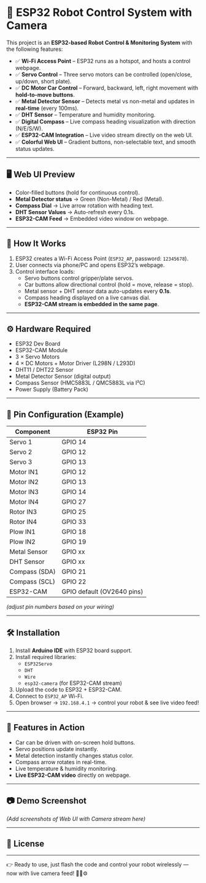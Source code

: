 # 🚀 ESP32 Robot Control System with Camera

This project is an **ESP32-based Robot Control & Monitoring System** with the following features:

- ✅ **Wi-Fi Access Point** – ESP32 runs as a hotspot, and hosts a control webpage.  
- ✅ **Servo Control** – Three servo motors can be controlled (open/close, up/down, short plate).  
- ✅ **DC Motor Car Control** – Forward, backward, left, right movement with **hold-to-move buttons**.  
- ✅ **Metal Detector Sensor** – Detects metal vs non-metal and updates in **real-time** (every 100ms).  
- ✅ **DHT Sensor** – Temperature and humidity monitoring.  
- ✅ **Digital Compass** – Live compass heading visualization with direction (N/E/S/W).  
- ✅ **ESP32-CAM Integration** – Live video stream directly on the web UI.  
- ✅ **Colorful Web UI** – Gradient buttons, non-selectable text, and smooth status updates.  

---

## 🖥️ Web UI Preview
- Color-filled buttons (hold for continuous control).  
- **Metal Detector status** → Green (Non-Metal) / Red (Metal).  
- **Compass Dial** → Live arrow rotation with heading text.  
- **DHT Sensor Values** → Auto-refresh every 0.1s.  
- **ESP32-CAM Feed** → Embedded video window on webpage.  

---

## 📡 How It Works
1. ESP32 creates a Wi-Fi Access Point (`ESP32_AP`, password: `12345678`).  
2. User connects via phone/PC and opens ESP32’s webpage.  
3. Control interface loads:  
   - Servo buttons control gripper/plate servos.  
   - Car buttons allow directional control (hold = move, release = stop).  
   - Metal sensor + DHT sensor data auto-updates every **0.1s**.  
   - Compass heading displayed on a live canvas dial.  
   - **ESP32-CAM stream is embedded in the same page**.  

---

## ⚙️ Hardware Required
- ESP32 Dev Board  
- ESP32-CAM Module  
- 3 × Servo Motors  
- 4 × DC Motors + Motor Driver (L298N / L293D)  
- DHT11 / DHT22 Sensor  
- Metal Detector Sensor (digital output)  
- Compass Sensor (HMC5883L / QMC5883L via I²C)  
- Power Supply (Battery Pack)  

---

## 🔌 Pin Configuration (Example)
| Component       | ESP32 Pin |
|-----------------|-----------|
| Servo 1         | GPIO 14   |
| Servo 2         | GPIO 12   |
| Servo 3         | GPIO 13   |
| Motor IN1       | GPIO 12   |
| Motor IN2       | GPIO 13   |
| Motor IN3       | GPIO 14   |
| Motor IN4       | GPIO 27   |
| Rotor IN3       | GPIO 25   |
| Rotor IN4       | GPIO 33   |
| Plow IN1        | GPIO 18   |
| Plow IN2        | GPIO 19   |
| Metal Sensor    | GPIO xx   |
| DHT Sensor      | GPIO xx   |
| Compass (SDA)   | GPIO 21   |
| Compass (SCL)   | GPIO 22   |
| ESP32-CAM       | GPIO default (OV2640 pins) |

*(adjust pin numbers based on your wiring)*  

---

## 🛠️ Installation
1. Install **Arduino IDE** with ESP32 board support.  
2. Install required libraries:  
   - `ESP32Servo`  
   - `DHT`  
   - `Wire`  
   - `esp32-camera` (for ESP32-CAM stream)  
3. Upload the code to ESP32 + ESP32-CAM.  
4. Connect to `ESP32_AP` Wi-Fi.  
5. Open browser → `192.168.4.1` → control your robot & see live video feed!  

---

## 🎨 Features in Action
- Car can be driven with on-screen hold buttons.  
- Servo positions update instantly.  
- Metal detection instantly changes status color.  
- Compass arrow rotates in real-time.  
- Live temperature & humidity monitoring.  
- **Live ESP32-CAM video** directly on webpage.  

---

## 📷 Demo Screenshot
*(Add screenshots of Web UI with Camera stream here)*  

---

## 📜 License  

---

👉 Ready to use, just flash the code and control your robot wirelessly — now with live camera feed! 🎥🚗⚙️  
